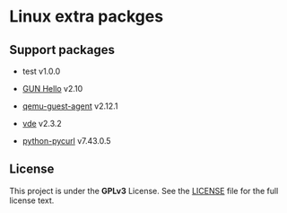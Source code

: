Linux extra packges
===================

## Support packages

* test v1.0.0

* [GUN Hello](https://www.gnu.org/software/hello/) v2.10

* [qemu-guest-agent](https://wiki.qemu.org/Features/GuestAgent) v2.12.1

* [vde](https://github.com/virtualsquare/vde-2) v2.3.2

* [python-pycurl](https://github.com/pycurl/pycurl) v7.43.0.5

## License

This project is under the **GPLv3** License. See the [LICENSE](LICENSE) file for the full license text.

